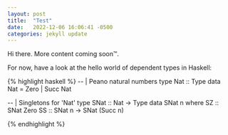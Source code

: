 ```yaml
---
layout: post
title:  "Test"
date:   2022-12-06 16:06:41 -0500
categories: jekyll update
---
```


Hi there. More content coming soon™.

For now, have a look at the hello world of dependent types in Haskell:

{% highlight haskell %}
-- | Peano natural numbers
type Nat :: Type
data Nat = Zero | Succ Nat

-- | Singletons for 'Nat'
type SNat :: Nat -> Type
data SNat n where
  SZ :: SNat Zero
  SS :: SNat n -> SNat (Succ n)

{% endhighlight %}
